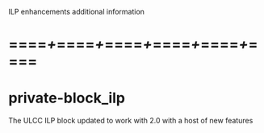 
ILP enhancements additional information

====*+*====*+*====*+*====*+*====*+*====
=======
private-block_ilp
=================

The ULCC ILP block updated to work with 2.0 with a host of new features

